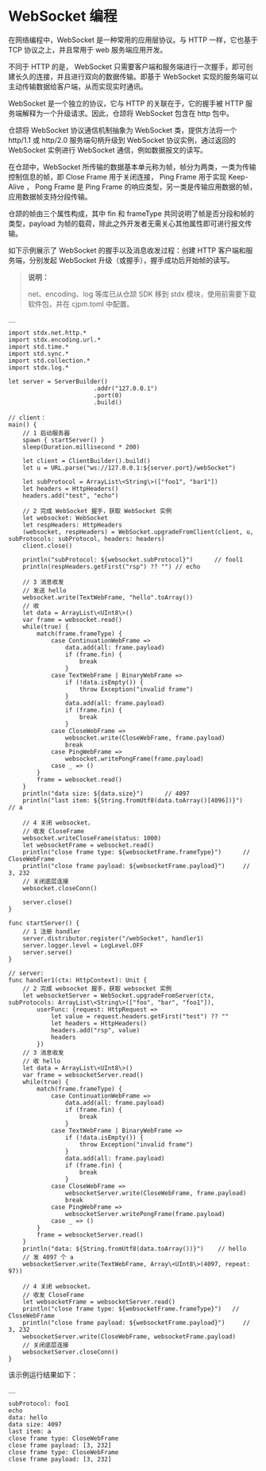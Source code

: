 
# WebSocket 编程

在网络编程中，WebSocket 是一种常用的应用层协议。与 HTTP 一样，它也基于 TCP 协议之上，并且常用于 web 服务端应用开发。

不同于 HTTP 的是， WebSocket 只需要客户端和服务端进行一次握手，即可创建长久的连接，并且进行双向的数据传输。即基于 WebSocket 实现的服务端可以主动传输数据给客户端，从而实现实时通讯。

WebSocket 是一个独立的协议，它与 HTTP 的关联在于，它的握手被 HTTP 服务端解释为一个升级请求。因此，仓颉将 WebSocket 包含在 http 包中。

仓颉将 WebSocket 协议通信机制抽象为 WebSocket 类，提供方法将一个 http/1.1 或 http/2.0 服务端句柄升级到 WebSocket 协议实例，通过返回的 WebSocket 实例进行 WebSocket 通信，例如数据报文的读写。

在仓颉中，WebSocket 所传输的数据基本单元称为帧，帧分为两类，一类为传输控制信息的帧，即 Close Frame 用于关闭连接， Ping Frame 用于实现 Keep-Alive ， Pong Frame 是 Ping Frame 的响应类型，另一类是传输应用数据的帧，应用数据帧支持分段传输。

仓颉的帧由三个属性构成，其中 fin 和 frameType 共同说明了帧是否分段和帧的类型，payload 为帧的载荷，除此之外开发者无需关心其他属性即可进行报文传输。

如下示例展示了 WebSocket 的握手以及消息收发过程：创建 HTTP 客户端和服务端，分别发起 WebSocket 升级（或握手），握手成功后开始帧的读写。

> **说明：**
> 
> net、encoding、log 等库已从仓颉 SDK 移到 stdx 模块，使用前需要下载软件包，并在 cjpm.toml 中配置。
    
    __
    
    import stdx.net.http.*
    import stdx.encoding.url.*
    import std.time.*
    import std.sync.*
    import std.collection.*
    import stdx.log.*
    
    let server = ServerBuilder()
                            .addr("127.0.0.1")
                            .port(0)
                            .build()
    
    // client：
    main() {
        // 1 启动服务器
        spawn { startServer() }
        sleep(Duration.millisecond * 200)
    
        let client = ClientBuilder().build()
        let u = URL.parse("ws://127.0.0.1:${server.port}/webSocket")
    
        let subProtocol = ArrayList\<String\>(["foo1", "bar1"])
        let headers = HttpHeaders()
        headers.add("test", "echo")
    
        // 2 完成 WebSocket 握手，获取 WebSocket 实例
        let websocket: WebSocket
        let respHeaders: HttpHeaders
        (websocket, respHeaders) = WebSocket.upgradeFromClient(client, u, subProtocols: subProtocol, headers: headers)
        client.close()
    
        println("subProtocol: ${websocket.subProtocol}")      // fool1
        println(respHeaders.getFirst("rsp") ?? "") // echo
    
        // 3 消息收发
        // 发送 hello
        websocket.write(TextWebFrame, "hello".toArray())
        // 收
        let data = ArrayList\<UInt8\>()
        var frame = websocket.read()
        while(true) {
            match(frame.frameType) {
                case ContinuationWebFrame =>
                    data.add(all: frame.payload)
                    if (frame.fin) {
                        break
                    }
                case TextWebFrame | BinaryWebFrame =>
                    if (!data.isEmpty()) {
                        throw Exception("invalid frame")
                    }
                    data.add(all: frame.payload)
                    if (frame.fin) {
                        break
                    }
                case CloseWebFrame =>
                    websocket.write(CloseWebFrame, frame.payload)
                    break
                case PingWebFrame =>
                    websocket.writePongFrame(frame.payload)
                case _ => ()
            }
            frame = websocket.read()
        }
        println("data size: ${data.size}")      // 4097
        println("last item: ${String.fromUtf8(data.toArray()[4096])}")        // a
    
        // 4 关闭 websocket，
        // 收发 CloseFrame
        websocket.writeCloseFrame(status: 1000)
        let websocketFrame = websocket.read()
        println("close frame type: ${websocketFrame.frameType}")      // CloseWebFrame
        println("close frame payload: ${websocketFrame.payload}")     // 3, 232
        // 关闭底层连接
        websocket.closeConn()
    
        server.close()
    }
    
    func startServer() {
        // 1 注册 handler
        server.distributor.register("/webSocket", handler1)
        server.logger.level = LogLevel.OFF
        server.serve()
    }
    
    // server:
    func handler1(ctx: HttpContext): Unit {
        // 2 完成 websocket 握手，获取 websocket 实例
        let websocketServer = WebSocket.upgradeFromServer(ctx, subProtocols: ArrayList\<String\>(["foo", "bar", "foo1"]),
            userFunc: {request: HttpRequest =>
                let value = request.headers.getFirst("test") ?? ""
                let headers = HttpHeaders()
                headers.add("rsp", value)
                headers
            })
        // 3 消息收发
        // 收 hello
        let data = ArrayList\<UInt8\>()
        var frame = websocketServer.read()
        while(true) {
            match(frame.frameType) {
                case ContinuationWebFrame =>
                    data.add(all: frame.payload)
                    if (frame.fin) {
                        break
                    }
                case TextWebFrame | BinaryWebFrame =>
                    if (!data.isEmpty()) {
                        throw Exception("invalid frame")
                    }
                    data.add(all: frame.payload)
                    if (frame.fin) {
                        break
                    }
                case CloseWebFrame =>
                    websocketServer.write(CloseWebFrame, frame.payload)
                    break
                case PingWebFrame =>
                    websocketServer.writePongFrame(frame.payload)
                case _ => ()
            }
            frame = websocketServer.read()
        }
        println("data: ${String.fromUtf8(data.toArray())}")    // hello
        // 发 4097 个 a
        websocketServer.write(TextWebFrame, Array\<UInt8\>(4097, repeat: 97))
    
        // 4 关闭 websocket，
        // 收发 CloseFrame
        let websocketFrame = websocketServer.read()
        println("close frame type: ${websocketFrame.frameType}")   // CloseWebFrame
        println("close frame payload: ${websocketFrame.payload}")     // 3, 232
        websocketServer.write(CloseWebFrame, websocketFrame.payload)
        // 关闭底层连接
        websocketServer.closeConn()
    }
    
该示例运行结果如下：
    
    __
    
    subProtocol: foo1
    echo
    data: hello
    data size: 4097
    last item: a
    close frame type: CloseWebFrame
    close frame payload: [3, 232]
    close frame type: CloseWebFrame
    close frame payload: [3, 232]